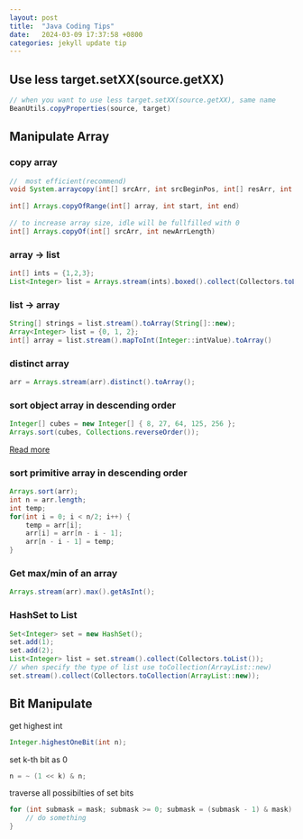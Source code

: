 ```yaml
---
layout: post
title:  "Java Coding Tips"
date:   2024-03-09 17:37:58 +0800
categories: jekyll update tip
---
```

## Use less target.setXX(source.getXX)
```java
// when you want to use less target.setXX(source.getXX), same name
BeanUtils.copyProperties(source, target)
```
## Manipulate Array
### copy array
```java
//  most efficient(recommend)
void System.arraycopy(int[] srcArr, int srcBeginPos, int[] resArr, int resBeginPos, int length)
  
int[] Arrays.copyOfRange(int[] array, int start, int end)
  
// to increase array size, idle will be fullfilled with 0
int[] Arrays.copyOf(int[] srcArr, int newArrLength)
```
### array -> list
```java
int[] ints = {1,2,3};
List<Integer> list = Arrays.stream(ints).boxed().collect(Collectors.toList());
```
### list -> array

```java
String[] strings = list.stream().toArray(String[]::new);
Array<Integer> list = {0, 1, 2};
int[] array = list.stream().mapToInt(Integer::intValue).toArray()
```
### distinct array
```java
arr = Arrays.stream(arr).distinct().toArray();
```
### sort object array in descending order
```java
Integer[] cubes = new Integer[] { 8, 27, 64, 125, 256 }; 
Arrays.sort(cubes, Collections.reverseOrder());
```
[Read more](https://www.java67.com/2016/07/how-to-sort-array-in-descending-order-in-java.html#ixzz8Greh6ggX)

### sort primitive array in descending order
```java
Arrays.sort(arr);
int n = arr.length;
int temp;
for(int i = 0; i < n/2; i++) {
	temp = arr[i];
	arr[i] = arr[n - i - 1];
	arr[n - i - 1] = temp;
}
```
### Get max/min of an array
```java
Arrays.stream(arr).max().getAsInt();
```
### HashSet to List
```java
Set<Integer> set = new HashSet();
set.add(1);
set.add(2);
List<Integer> list = set.stream().collect(Collectors.toList());
// when specify the type of list use toCollection(ArrayList::new)
set.stream().collect(Collectors.toCollection(ArrayList::new));
```
## Bit Manipulate

get highest int

```java
Integer.highestOneBit(int n);
```

set k-th bit as 0
```java
n = ~ (1 << k) & n;
```

traverse all possibilties of set bits
```java
for (int submask = mask; submask >= 0; submask = (submask - 1) & mask) {
	// do something
}
```